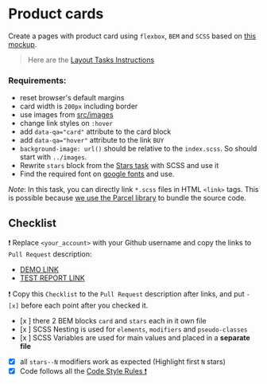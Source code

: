 # Product cards

Create a pages with product card using `flexbox`, `BEM` and `SCSS` based on [this mockup](https://www.figma.com/file/ojkArVazq7vsX0nbpn9CxZ/Moyo-%2F-Catalog-(ENG)?node-id=11325%3A2287&mode=dev).

> Here are the [Layout Tasks Instructions](https://mate-academy.github.io/layout_task-guideline)

### Requirements:

- reset browser's default margins
- card width is `200px` including border
- use images from [src/images](src/images)
- change link styles on `:hover`
- add `data-qa="card"` attribute to the card block
- add `data-qa="hover"` attribute to the link `BUY`
- `background-image: url()` should be relative to the `index.scss`. So should start with `../images`.
- Rewrite `stars` block from the [Stars task](https://github.com/mate-academy/layout_stars) with SCSS and use it
- Find the required font on [google fonts](https://fonts.google.com/) and use.

*Note*: In this task, you can directly link `*.scss` files in HTML `<link>` tags. This is possible because [we use the Parcel library](https://en.parceljs.org/scss.html) to bundle the source code.

## Checklist

❗️ Replace `<your_account>` with your Github username and copy the links to `Pull Request` description:

- [DEMO LINK](https://tkachuk2291.github.io/layout_product-cards/)
- [TEST REPORT LINK](https://tkacuk2291.github.io/layout_product-cards/report/html_report/)

❗️ Copy this `Checklist` to the `Pull Request` description after links, and put `- [x]` before each point after you checked it.

- [x ] there 2 BEM blocks `card` and `stars` each in it own file
- [x ] SCSS Nesting is used for `elements`, `modifiers` and `pseudo-classes`
- [x ] SCSS Variables are used for main values and placed in a **separate file**
- [x] all `stars--N` modifiers work as expected (Highlight first `N` stars)
- [x] Code follows all the [Code Style Rules ❗️](https://mate-academy.github.io/layout_task-guideline/html-css-code-style-rules)
